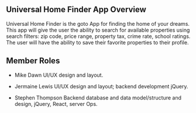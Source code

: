 ## Universal Home Finder App Overview
Universal Home Finder is the goto App for finding the home of your dreams.  This app will give the user the ability to search for available properties using search filters: zip code, price range, property tax, crime rate, school ratings.  The user will have the ability to save their favorite properties to their profile.

## Member Roles
- Mike Dawn
    UI/UX design and layout.

- Jermaine Lewis
    UI/UX design and layout; backend development jQuery.

- Stephen Thompson
    Backend database and data model/structure and design, jQuery, React, server Ops.